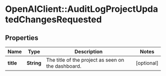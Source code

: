 # OpenAIClient::AuditLogProjectUpdatedChangesRequested

## Properties
Name | Type | Description | Notes
------------ | ------------- | ------------- | -------------
**title** | **String** | The title of the project as seen on the dashboard. | [optional] 


